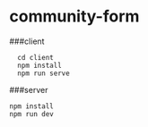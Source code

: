 # community-form

###client
```
  cd client
  npm install
  npm run serve
  ```


###server
```cd server
npm install
npm run dev
```
